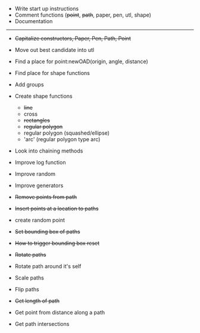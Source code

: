 * Write start up instructions
* Comment functions (~~point~~, ~~path~~, paper, pen, utl, shape)
* Documentation

---

* ~~Capitalize constructors, Paper, Pen, Path, Point~~

* Move out best candidate into utl
* Find a place for point:newOAD(origin, angle, distance)
* Find place for shape functions

* Add groups

* Create shape functions
  * ~~line~~
  * cross
  * ~~rectangles~~
  * ~~regular polygon~~
  * regular polygon (squashed/ellipse)
  * 'arc' (regular polygon type arc)


* Look into chaining methods
* Improve log function
* Improve random
* Improve generators

* ~~Remove points from path~~
* ~~Insert points at a location to paths~~
* create random point

* ~~Set bounding box of paths~~
* ~~How to trigger bounding box reset~~

* ~~Rotate paths~~
* Rotate path around it's self
* Scale paths
* Flip paths

* ~~Get length of path~~
* Get point from distance along a path
* Get path intersections

